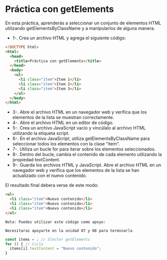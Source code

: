 # Práctica con getElements

En esta práctica, aprenderás a seleccionar un conjunto de elementos HTML utilizando getElementsByClassName y a manipularlos de alguna manera.

* 1-. Crea un archivo HTML y agrega el siguiente código:
```html
<!DOCTYPE html>
<html>
  <head>
    <title>Práctica con getElements</title>
  </head>
  <body>
    <ul>
      <li class="item">Item 1</li>
      <li class="item">Item 2</li>
      <li class="item">Item 3</li>
    </ul>
  </body>
</html>
```
* 3-. Abre el archivo HTML en un navegador web y verifica que los elementos de la lista se muestran correctamente.
* 4-. Abre el archivo HTML en un editor de código.
* 5-. Crea un archivo JavaScript vacío y vincúlalo al archivo HTML utilizando la etiqueta script.
* 6-. En el archivo JavaScript, utiliza getElementsByClassName para seleccionar todos los elementos con la clase "item".
* 7-. Utiliza un bucle for para iterar sobre los elementos seleccionados.
* 8-. Dentro del bucle, cambia el contenido de cada elemento utilizando la propiedad textContent.
* 9-. Guarda los archivos HTML y JavaScript.
Abre el archivo HTML en un navegador web y verifica que los elementos de la lista se han actualizado con el nuevo contenido.

El resultado final debera verse de este modo:
```html
<ul>
  <li class="item">Nuevo contenido</li>
  <li class="item">Nuevo contenido</li>
  <li class="item">Nuevo contenido</li>
</ul>
```

`Nota: Puedes utilizar este código como apoyo: `

`Necesitaras apoyarte en la unidad 07 y 08 para terminarla`
```javascript
const items = ; // Slector getElements
for () { // Ciclo
  items[i].textContent = "Nuevo contenido";
}
```